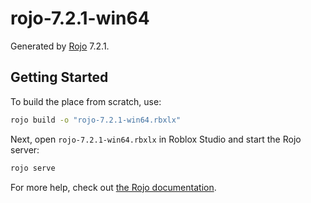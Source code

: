 # rojo-7.2.1-win64
Generated by [Rojo](https://github.com/rojo-rbx/rojo) 7.2.1.

## Getting Started
To build the place from scratch, use:

```bash
rojo build -o "rojo-7.2.1-win64.rbxlx"
```

Next, open `rojo-7.2.1-win64.rbxlx` in Roblox Studio and start the Rojo server:

```bash
rojo serve
```

For more help, check out [the Rojo documentation](https://rojo.space/docs).